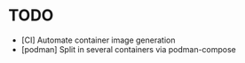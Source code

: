 # TODO
 - [CI] Automate container image generation
 - [podman] Split in several containers via podman-compose
